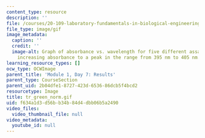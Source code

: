 ```yaml
---
content_type: resource
description: ''
file: /courses/20-109-laboratory-fundamentals-in-biological-engineering-spring-2010/f634a1d3d56bb34b84d4dbb06b5a2490_tr_green_norm.gif
file_type: image/gif
image_metadata:
  caption: ''
  credit: ''
  image-alt: Graph of absorbance vs. wavelength for five different assays, showing
    increasing absorbance to a peak in the range from 395 nm to 405 nm.
learning_resource_types: []
ocw_type: OCWImage
parent_title: 'Module 1, Day 7: Results'
parent_type: CourseSection
parent_uid: 2b04dfe1-8727-423d-6536-86dcb5f4bcd2
resourcetype: Image
title: tr_green_norm.gif
uid: f634a1d3-d56b-b34b-84d4-dbb06b5a2490
video_files:
  video_thumbnail_file: null
video_metadata:
  youtube_id: null
---
```

